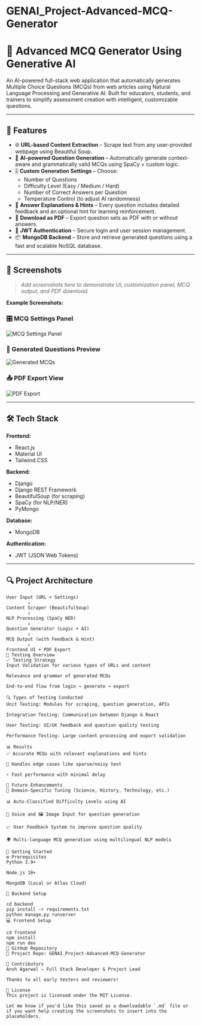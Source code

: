 # GENAI_Project-Advanced-MCQ-Generator
# 🧠 Advanced MCQ Generator Using Generative AI

An AI-powered full-stack web application that automatically generates Multiple Choice Questions (MCQs) from web articles using Natural Language Processing and Generative AI. Built for educators, students, and trainers to simplify assessment creation with intelligent, customizable questions.

---

## 🚀 Features

- 🌐 **URL-based Content Extraction** – Scrape text from any user-provided webpage using Beautiful Soup.
- 🤖 **AI-powered Question Generation** – Automatically generate context-aware and grammatically valid MCQs using SpaCy + custom logic.
- 🎚️ **Custom Generation Settings** – Choose:
  - Number of Questions
  - Difficulty Level (Easy / Medium / Hard)
  - Number of Correct Answers per Question
  - Temperature Control (to adjust AI randomness)
- 📝 **Answer Explanations & Hints** – Every question includes detailed feedback and an optional hint for learning reinforcement.
- 📄 **Download as PDF** – Export question sets as PDF with or without answers.
- 🔐 **JWT Authentication** – Secure login and user session management.
- 📦 **MongoDB Backend** – Store and retrieve generated questions using a fast and scalable NoSQL database.

---

## 📸 Screenshots

> _Add screenshots here to demonstrate UI, customization panel, MCQ output, and PDF download._

**Example Screenshots:**

### 🎛️ MCQ Settings Panel  
![MCQ Settings Panel](./screenshots/settings-panel.png)

### 🧾 Generated Questions Preview  
![Generated MCQs](./screenshots/generated-questions.png)

### 📤 PDF Export View  
![PDF Export](./screenshots/pdf-download.png)

---

## 🛠️ Tech Stack

**Frontend:**
- React.js
- Material UI
- Tailwind CSS

**Backend:**
- Django
- Django REST Framework
- BeautifulSoup (for scraping)
- SpaCy (for NLP/NER)
- PyMongo

**Database:**
- MongoDB

**Authentication:**
- JWT (JSON Web Tokens)

---

## 🔍 Project Architecture

```plaintext
User Input (URL + Settings)
        ↓
Content Scraper (BeautifulSoup)
        ↓
NLP Processing (SpaCy NER)
        ↓
Question Generator (Logic + AI)
        ↓
MCQ Output (with Feedback & Hint)
        ↓
Frontend UI + PDF Export
🧪 Testing Overview
✅ Testing Strategy
Input Validation for various types of URLs and content

Relevance and grammar of generated MCQs

End-to-end flow from login → generate → export

🔍 Types of Testing Conducted
Unit Testing: Modules for scraping, question generation, APIs

Integration Testing: Communication between Django & React

User Testing: UI/UX feedback and question quality testing

Performance Testing: Large content processing and export validation

📊 Results
✅ Accurate MCQs with relevant explanations and hints

🧠 Handles edge cases like sparse/noisy text

⚡ Fast performance with minimal delay

🧭 Future Enhancements
🧠 Domain-Specific Tuning (Science, History, Technology, etc.)

📊 Auto-Classified Difficulty Levels using AI

🎤 Voice and 🖼️ Image Input for question generation

📈 User Feedback System to improve question quality

🌍 Multi-language MCQ generation using multilingual NLP models

📂 Getting Started
⚙️ Prerequisites
Python 3.9+

Node.js 18+

MongoDB (Local or Atlas Cloud)

🚀 Backend Setup

cd backend
pip install -r requirements.txt
python manage.py runserver
💻 Frontend Setup

cd frontend
npm install
npm run dev
📎 GitHub Repository
🔗 Project Repo: GENAI_Project-Advanced-MCQ-Generator

🙌 Contributors
Ansh Agarwal – Full Stack Developer & Project Lead

Thanks to all early testers and reviewers!

📜 License
This project is licensed under the MIT License.

Let me know if you'd like this saved as a downloadable `.md` file or if you want help creating the screenshots to insert into the placeholders.







